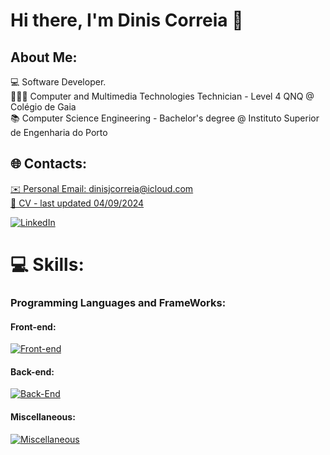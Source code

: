 ### <h1>Hi there, I'm Dinis Correia 👋 </h1>

## About Me:

💻 Software Developer.
<br />
👨🏽‍💻 Computer and Multimedia Technologies Technician - Level 4 QNQ @ Colégio de Gaia
<br />
📚 Computer Science Engineering - Bachelor's degree @ Instituto Superior de Engenharia do Porto


## 🌐 Contacts:

<a href="mailto:dinisjcorreia@icloud.com">✉️ Personal Email: dinisjcorreia@icloud.com</a>
<br />
<a href="https://github.com/dinisjcorreia/dinisjcorreia/blob/main/resume.pdf">📃 CV - last updated 04/09/2024</a>
<br />

[![LinkedIn](https://img.shields.io/badge/LinkedIn-%230077B5.svg?logo=linkedin&logoColor=white)](https://www.linkedin.com/in/dinis-correia-919433266/)


# 💻 Skills:

### Programming Languages and FrameWorks:

#### Front-end:

[![Front-end](https://skillicons.dev/icons?i=html,react,tailwind)](#)
<br/>

#### Back-end:

[![Back-End](https://skillicons.dev/icons?i=cs,nodejs,express,php,mysql,java)](#)
<br/>


#### Miscellaneous:

[![Miscellaneous](https://skillicons.dev/icons?i=git,unity)](#)
<br/>

<!---
# 📊 GitHub Stats:

![Eduardo Couto Github stats](https://github-readme-stats.vercel.app/api?username=dinisjcorreia&show_icons=true&theme=dark)

